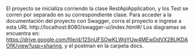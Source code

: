 El proyecto se inicializa corriendo la clase RestApiApplication, y los Test se corren por separado en su correspondiente clase.
Para acceder a la documentación del proyecto con Swagger, corra el proyecto e ingrese a esta URL http://localhost:8080/swagger-ui/index.html#/
Los diagramas se encuentra en: https://drive.google.com/file/d/12SnUFSOwKLWgYUw4MEwDdVX2BUKDAOfK/view?usp=sharing, y el postman en la carpeta docs.

